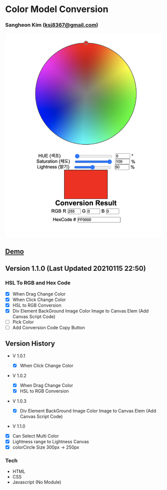 # Color Model Conversion

### Sangheon Kim (ksj8367@gmail.com)

![](img/sh-12-20-18-42.png)

<!-- - demo Video -->
  <!-- ![](dragColorPicker.gif) -->

## <a href="https://k4zo2.csb.app/" target="_blank">Demo</a>

## Version 1.1.0 (Last Updated 20210115 22:50)

### HSL To RGB and Hex Code

- [x] When Drag Change Color
- [x] When Click Change Color
- [x] HSL to RGB Conversion
- [x] Div Element BackGround Image Color Image to Canvas Elem (Add Canvas Script Code)
- [ ] Pick Color
- [ ] Add Conversion Code Copy Button

## Version History

- V 1.0.1

  - [x] When Click Change Color

- V 1.0.2

  - [x] When Drag Change Color
  - [x] HSL to RGB Conversion

- V 1.0.3

  - [x] Div Element BackGround Image Color Image to Canvas Elem (Add Canvas Script Code)

- V 1.1.0
- [x] Can Select Multi Color
- [x] Lightness range to Lightness Canvas
- [x] colorCircle Size 300px -> 250px

### Tech

- HTML
- CSS
- Javascript (No Module)
